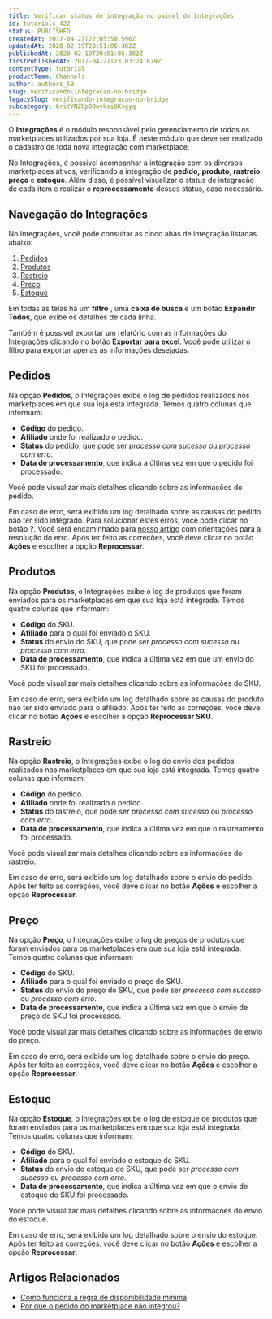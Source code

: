 ```yaml
---
title: Verificar status de integração no painel do Integrações
id: tutorials_422
status: PUBLISHED
createdAt: 2017-04-27T22:05:50.596Z
updatedAt: 2020-02-19T20:51:05.382Z
publishedAt: 2020-02-19T20:51:05.382Z
firstPublishedAt: 2017-04-27T23:03:24.679Z
contentType: tutorial
productTeam: Channels
author: authors_59
slug: verificando-integracao-no-bridge
legacySlug: verificando-integracao-no-bridge
subcategory: 6riYYNZCpO8wyksi8Ksgyq
---
```


O __Integrações__ é o módulo responsável pelo gerenciamento de todos os marketplaces utilizados por sua loja. É neste módulo que deve ser realizado o cadastro de toda nova integração com marketplace.

No Integrações, é possível acompanhar a integração com os diversos marketplaces ativos, verificando a integração de __pedido,__ __produto__, __rastreio__, __preço__ e  __estoque__. Além disso, é possível visualizar o status de integração de cada item e realizar o __reprocessamento__ desses status, caso necessário. 

## Navegação do Integrações

No Integrações, você pode consultar as cinco abas de integração listadas abaixo:

1. [Pedidos](#pedidos)
2. [Produtos](/pt/tutorial/verificando-integracao-no-bridge/#produtos)
3. [Rastreio](/pt/tutorial/verificando-integracao-no-bridge/#rastreio)
4. [Preço](/pt/tutorial/verificando-integracao-no-bridge/#preco)
5. [Estoque](/pt/tutorial/verificando-integracao-no-bridge/#estoque)

Em todas as telas há um __filtro__ , uma __caixa  de busca__ e um botão __Expandir Todos__, que exibe os detalhes de cada linha.

Também é possível exportar um relatório com as informações do Integrações clicando no botão __Exportar para excel__. Você pode utilizar o filtro para exportar apenas as informações desejadas.

## Pedidos

Na opção __Pedidos__, o Integrações exibe o log de pedidos realizados nos marketplaces em que sua loja está integrada. Temos quatro colunas que informam: 

- __Código__ do pedido.
- __Afiliado__ onde foi realizado o pedido.
- __Status__ do pedido, que pode ser *processo com sucesso* ou *processo com erro*.
- __Data de processamento__, que indica a última vez em que o pedido foi processado.

Você pode visualizar mais detalhes clicando sobre as informações do pedido.

Em caso de erro, será exibido um log detalhado sobre as causas do pedido não ter sido integrado. Para solucionar estes erros, você pode clicar no botão __?__. Você será encaminhado para [nosso artigo](/pt/faq/erros-de-pedidos-no-bridge-como-resolver) com orientações para a resolução do erro. Após ter feito as correções, você deve clicar no botão __Ações__ e escolher a opção __Reprocessar__.


## Produtos

Na opção __Produtos__, o Integrações exibe o log de produtos que foram enviados para os marketplaces em que sua loja está integrada. Temos quatro colunas que informam: 

- __Código__ do SKU.
- __Afiliado__ para o qual foi enviado o SKU.
- __Status__ do envio do SKU, que pode ser *processo com sucesso* ou *processo com erro*.
- __Data de processamento__, que indica a última vez em que um envio do SKU foi processado.

Você pode visualizar mais detalhes clicando sobre as informações do SKU.

Em caso de erro, será exibido um log detalhado sobre as causas do produto não ter sido enviado para o afiliado. Após ter feito as correções, você deve clicar no botão __Ações__ e escolher a opção __Reprocessar SKU__.

## Rastreio

Na opção __Rastreio__, o Integrações exibe o log do envio dos pedidos realizados nos marketplaces em que sua loja está integrada. Temos quatro colunas que informam: 

- __Código__ do pedido.
- __Afiliado__ onde foi realizado o pedido.
- __Status__ do rastreio, que pode ser *processo com sucesso* ou *processo com erro*.
- __Data de processamento__, que indica a última vez em que o rastreamento foi processado.

Você pode visualizar mais detalhes clicando sobre as informações do rastreio.

Em caso de erro, será exibido um log detalhado sobre o envio do pedido. Após ter feito as correções, você deve clicar no botão __Ações__ e escolher a opção __Reprocessar__.

## Preço

Na opção __Preço__, o Integrações exibe o log de preços de produtos que foram enviados para os marketplaces em que sua loja está integrada. Temos quatro colunas que informam: 

- __Código__ do SKU.
- __Afiliado__ para o qual foi enviado o preço do SKU.
- __Status__ do envio do preço do SKU, que pode ser *processo com sucesso* ou *processo com erro*.
- __Data de processamento__, que indica a última vez em que o envio de preço do SKU foi processado.

Você pode visualizar mais detalhes clicando sobre as informações do envio do preço.

Em caso de erro, será exibido um log detalhado sobre o envio do preço. Após ter feito as correções, você deve clicar no botão __Ações__ e escolher a opção __Reprocessar__.

## Estoque

Na opção __Estoque__, o Integrações exibe o log de estoque de produtos que foram enviados para os marketplaces em que sua loja está integrada. Temos quatro colunas que informam:

- __Código__ do SKU.
- __Afiliado__ para o qual foi enviado o estoque do SKU.
- __Status__ do envio do estoque do SKU, que pode ser *processo com sucesso* ou *processo com erro*.
- __Data de processamento__, que indica a última vez em que o envio de estoque do SKU foi processado.

Você pode visualizar mais detalhes clicando sobre as informações do envio do estoque.

Em caso de erro, será exibido um log detalhado sobre o envio do estoque. Após ter feito as correções, você deve clicar no botão __Ações__ e escolher a opção __Reprocessar__.

## Artigos Relacionados

- [Como funciona a regra de disponibilidade mínima](/pt/tutorial/entendendo-a-regra-de-disponibilidade-minima)
- [Por que o pedido do marketplace não integrou?](/pt/faq/por-que-o-pedido-do-marketplace-nao-integrou)
